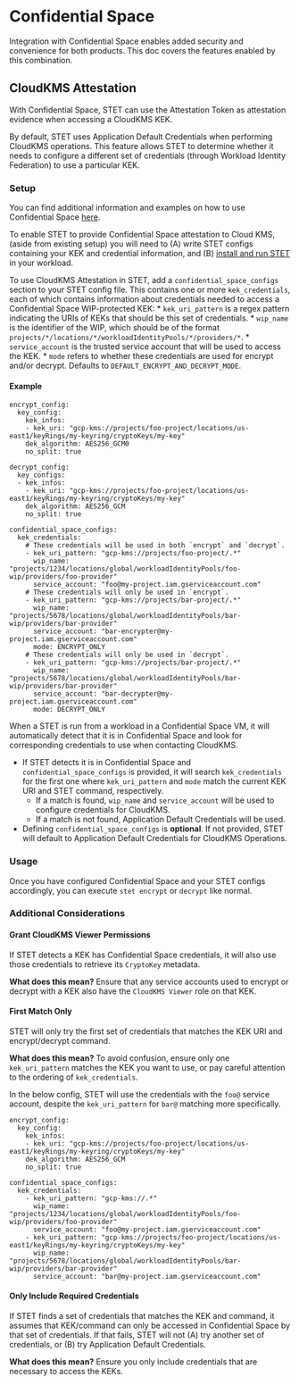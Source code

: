 # Confidential Space

Integration with Confidential Space enables added security and convenience for
both products. This doc covers the features enabled by this combination.

## CloudKMS Attestation

With Confidential Space, STET can use the Attestation Token as attestation
evidence when accessing a CloudKMS KEK.

By default, STET uses Application Default Credentials when performing CloudKMS
operations. This feature allows STET to determine whether it needs to configure
a different set of credentials (through Workload Identity Federation) to use a
particular KEK.

### Setup

You can find additional information and examples on how to use Confidential
Space
[here](https://cloud.google.com/confidential-computing/confidential-vm/docs/analyze-with-confidential-space).

To enable STET to provide Confidential Space attestation to Cloud KMS, (aside
from existing setup) you will need to (A) write STET configs containing your KEK
and credential information, and (B)
[install and run STET](../README.md#prebuilt-binaries) in your workload.

To use CloudKMS Attestation in STET, add a `confidential_space_configs` section
to your STET config file. This contains one or more `kek_credentials`, each of
which contains information about credentials needed to access a Confidential
Space WIP-protected KEK: * `kek_uri_pattern` is a regex pattern indicating the
URIs of KEKs that should be this set of credentials. * `wip_name` is the
identifier of the WIP, which should be of the format
`projects/*/locations/*/workloadIdentityPools/*/providers/*`. *
`service_account` is the trusted service account that will be used to access the
KEK. * `mode` refers to whether these credentials are used for encrypt and/or
decrypt. Defaults to `DEFAULT_ENCRYPT_AND_DECRYPT_MODE`.

#### Example

```yaml#
encrypt_config:
  key_config:
    kek_infos:
    - kek_uri: "gcp-kms://projects/foo-project/locations/us-east1/keyRings/my-keyring/cryptoKeys/my-key"
    dek_algorithm: AES256_GCM0
    no_split: true

decrypt_config:
  key_configs:
  - kek_infos:
    - kek_uri: "gcp-kms://projects/foo-project/locations/us-east1/keyRings/my-keyring/cryptoKeys/my-key"
    dek_algorithm: AES256_GCM
    no_split: true

confidential_space_configs:
  kek_credentials:
    # These credentials will be used in both `encrypt` and `decrypt`.
    - kek_uri_pattern: "gcp-kms://projects/foo-project/.*"
      wip_name: "projects/1234/locations/global/workloadIdentityPools/foo-wip/providers/foo-provider"
      service_account: "foo@my-project.iam.gserviceaccount.com"
    # These credentials will only be used in `encrypt`.
    - kek_uri_pattern: "gcp-kms://projects/bar-project/.*"
      wip_name: "projects/5678/locations/global/workloadIdentityPools/bar-wip/providers/bar-provider"
      service_account: "bar-encrypter@my-project.iam.gserviceaccount.com"
      mode: ENCRYPT_ONLY
    # These credentials will only be used in `decrypt`.
    - kek_uri_pattern: "gcp-kms://projects/bar-project/.*"
      wip_name: "projects/5678/locations/global/workloadIdentityPools/bar-wip/providers/bar-provider"
      service_account: "bar-decrypter@my-project.iam.gserviceaccount.com"
      mode: DECRYPT_ONLY
```

When a STET is run from a workload in a Confidential Space VM, it will
automatically detect that it is in Confidential Space and look for corresponding
credentials to use when contacting CloudKMS.

*   If STET detects it is in Confidential Space and `confidential_space_configs`
    is provided, it will search `kek_credentials` for the first one where
    `kek_uri_pattern` and `mode` match the current KEK URI and STET command,
    respectively.
    *   If a match is found, `wip_name` and `service_account` will be used to
        configure credentials for CloudKMS.
    *   If a match is not found, Application Default Credentials will be used.
*   Defining `confidential_space_configs` is **optional**. If not provided, STET
    will default to Application Default Credentials for CloudKMS Operations.

### Usage

Once you have configured Confidential Space and your STET configs accordingly,
you can execute `stet encrypt` or `decrypt` like normal.

### Additional Considerations

#### Grant CloudKMS Viewer Permissions

If STET detects a KEK has Confidential Space credentials, it will also use those
credentials to retrieve its `CryptoKey` metadata.

**What does this mean?** Ensure that any service accounts used to encrypt or
decrypt with a KEK also have the `CloudKMS Viewer` role on that KEK.

#### First Match Only

STET will only try the first set of credentials that matches the KEK URI and
encrypt/decrypt command.

**What does this mean?** To avoid confusion, ensure only one `kek_uri_pattern`
matches the KEK you want to use, or pay careful attention to the ordering of
`kek_credentials`.

In the below config, STET will use the credentials with the `foo@` service
account, despite the `kek_uri_pattern` for `bar@` matching more specifically.

```yaml#
encrypt_config:
  key_config:
    kek_infos:
    - kek_uri: "gcp-kms://projects/foo-project/locations/us-east1/keyRings/my-keyring/cryptoKeys/my-key"
    dek_algorithm: AES256_GCM
    no_split: true

confidential_space_configs:
  kek_credentials:
    - kek_uri_pattern: "gcp-kms://.*"
      wip_name: "projects/1234/locations/global/workloadIdentityPools/foo-wip/providers/foo-provider"
      service_account: "foo@my-project.iam.gserviceaccount.com"
    - kek_uri_pattern: "gcp-kms://projects/foo-project/locations/us-east1/keyRings/my-keyring/cryptoKeys/my-key"
      wip_name: "projects/5678/locations/global/workloadIdentityPools/bar-wip/providers/bar-provider"
      service_account: "bar@my-project.iam.gserviceaccount.com"
```

#### Only Include Required Credentials

If STET finds a set of credentials that matches the KEK and command, it assumes
that KEK/command can only be accessed in Confidential Space by that set of
credentials. If that fails, STET will not (A) try another set of credentials, or
(B) try Application Default Credentials.

**What does this mean?** Ensure you only include credentials that are necessary
to access the KEKs.
